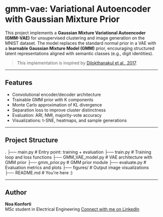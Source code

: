 # gmm-vae: Variational Autoencoder with Gaussian Mixture Prior
This project implements a **Gaussian Mixture Variational Autoencoder (GMM-VAE)** for unsupervised clustering and image generation on the MNIST dataset. The model replaces the standard normal prior in a VAE with a **learnable Gaussian Mixture Model (GMM)** prior, encouraging structured latent representations aligned with semantic classes (e.g., digit identities).

> This implementation is inspired by [Dilokthanakul et al., 2017](https://arxiv.org/abs/1611.02648).

---

## Features

- Convolutional encoder/decoder architecture
- Trainable GMM prior with K components
- Monte Carlo approximation of KL divergence
- Separation loss to improve cluster distinctness
- Evaluation: ARI, NMI, majority-vote accuracy
- Visualizations: t-SNE, heatmaps, and sample generations

---

## Project Structure

. ├── main.py # Entry point: training + evaluation
├── train.py # Training loop and loss functions
├── GMM_VAE_model.py # VAE architecture with GMM prior
├── gmm_prior.py # GMM prior module
├── evaluate.py # Evaluation metrics and plots
├── figures/ # Output image visualizations
├── README.md # You're here :)


---
## Author

**Noa Konforti**  
MSc student in Electrical Engineering 
[Connect with me on LinkedIn](www.linkedin.com/in/noa-konforti)
